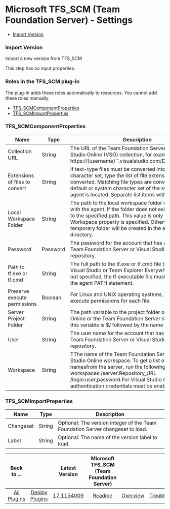 
# Microsoft TFS_SCM (Team Foundation Server) - Settings

* [Import Version](#import_version)


### Import Version

Import a new version from TFS\_SCM

This step has no input properties.


### Roles in the TFS\_SCM plug-in

The plug-in adds these roles automatically to resources. You cannot add these roles manually.


* [TFS\_SCMComponentProperties](#tfs_scmcomponentproperties_role)
* [TFS\_SCMImportProperties](#tfs_scmimportproperties_role)


### TFS\_SCMComponentProperties


| Name | Type | Description |
| --- | --- | --- |
| Collection URL | String | The URL of the Team Foundation Server (TFS) or Visual Studio Online (VSO) collection, for example: https://{username}``.visualstudio.com/DefaultCollection. |
| Extensions of files to convert | String | If text-type files must be converted into another character set, type the list of file extensions to be converted. Matching file types are converted into the default or system character set of the system where the agent is located. Separate list items with commas. |
| Local Workspace Folder | String | The path to the local workspace folder of the computer with the agent. If the folder does not exist, it is created to the specified path. This value is only used if the Workspace property is specified. Otherwise, a temporary folder will be created in the agents working directory. |
| Password | Password | The password for the account that has access to the Team Foundation Server or Visual Studio Online repository. |
| Path to tf.exe or tf.cmd | String | The full path to the tf.exe or tf.cmd file that comes with Visual Studio or Team Explorer Everywhere. If a value is not specified, the tf executable file must be available on the agent PATH statement. |
| Preserve execute permissions | Boolean | For Linux and UNIX operating systems, retain the execute permissions for each file. |
| Server Project Folder | String | The path variable to the project folder on Visual Studio Online or the Team Foundation Server server.By default, this variable is $/ followed by the name of the project. |
| User | String | The user name for the account that has access to the Team Foundation Server or Visual Studio Online repository. |
| Workspace | String | TThe name of the Team Foundation Server or Visual Studio Online workspace. To get a list of workspace namesfrom the server, run the following command: TF workspaces /server:Repository\_URL /login:user,password.For Visual Studio Online, alternate authentication credentials must be enabled. |

### TFS\_SCMImportProperties


| Name | Type | Description |
| --- | --- | --- |
| Changeset | String | Optional: The version integer of the Team Foundation Server changeset to load. |
| Label | String | Optional: The name of the version label to load. |



|Back to ...||Latest Version|Microsoft TFS_SCM (Team Foundation Server) |||||
| :---: | :---: | :---: | :---: | :---: | :---: | :---: | :---: |
|[All Plugins](../../index.md)|[Deploy Plugins](../README.md)|[17.1154009](https://raw.githubusercontent.com/UrbanCode/IBM-UCD-PLUGINS/main/files/TFS_SCM-SourceConfig/ucd-TFS_SCM-SourceConfig-17.1154009.zip)|[Readme](README.md)|[Overview](overview.md)|[Troubleshooting](troubleshooting.md)|[Usage](usage.md)|[Downloads](downloads.md)|
